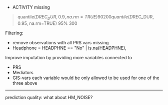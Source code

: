 - ACTIVITY missing


> quantile(D$REC_DUR, 0.9, na.rm=TRUE)
90% 
200 
> quantile(D$REC_DUR, 0.95, na.rm=TRUE)
95% 
300 



Filtering:
- remove observations with all PRS vars missing
- Headphone = HEADPHNE == "No" | is.na(HEADPHNE),


Improve imputation by providing more variables connected to 
- PRS
- Mediators
- GIS-vars
each variable would be only allowed to be used for one of the three above


---

prediction quality: what about HM_NOISE?
